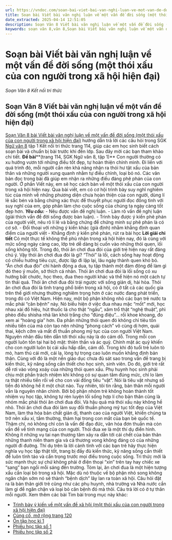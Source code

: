 ```yaml
---
url: https://vndoc.com/soan-bai-viet-bai-van-nghi-luan-ve-mot-van-de-doi-song-mot-thoi-xau-cua-con-nguoi-trong-xa-hoi-hien-dai-304070
title: Soạn bài Viết bài văn nghị luận về một vấn đề đời sống (một thói xấu của con người trong xã hội hiện đại) - Soạn Văn 8 Kết nối tri thức - VnDoc.com
date_extracted: 2025-04-14 12:51:05
description: Soạn Văn 8 Viết bài văn nghị luận về một vấn đề đời sống (một thói xấu của con người trong xã hội hiện đại) là bài soạn bài mẫu thuộc chương trình Ngữ văn lớp 8 KNTT học kì 1. Mời các bạn cùng tham khảo bài soạn để chuẩn bị cho bài học sắp tới của mình.
keywords: soạn văn 8,văn 8,Soạn bài Viết bài văn nghị luận về một vấn đề đời sống,ngữ văn 8,soan van 8,soạn văn lớp 8,giải văn 8,soạn văn 8 tập 1,soạn văn 8 Viết bài văn nghị luận về một vấn đề đời sống,soạn văn 8 kết nối tri thức,văn 8 chân trời sáng tạo,ngữ văn 8 kết nối tri thức,Viết bài văn nghị luận về một vấn đề đời sống,soạn bài Viết bài văn nghị luận về một vấn đề đời sống lớp 8,soạn văn 8 kntt,văn 8 kết nối tri thức
---
```


# Soạn bài Viết bài văn nghị luận về một vấn đề đời sống \(một thói xấu của con người trong xã hội hiện đại\)
_Soạn Văn 8 Kết nối tri thức_
## Soạn Văn 8 Viết bài văn nghị luận về một vấn đề đời sống \(một thói xấu của con người trong xã hội hiện đại\)
[Soạn Văn 8 bài Viết bài văn nghị luận về một vấn đề đời sống \(một thói xấu của con người trong xã hội hiện đại\)](<https://vndoc.com/soan-bai-viet-bai-van-nghi-luan-ve-mot-van-de-doi-song-mot-thoi-xau-cua-con-nguoi-trong-xa-hoi-hien-dai-304070>) hướng dẫn trả lời các câu hỏi trong SGK [Ngữ văn 8](<https://vndoc.com/ngu-van-lop8>) tập 1 Kết nối tri thức trang 114, giúp các em học sinh biết cách soạn bài và chuẩn bị bài trước khi đến lớp. Sau đây mời các bạn tham khảo chi tiết.
**Đề bài****\(trang 114, SGK Ngữ văn 8, tập 1\)**
Con người thường có xu hướng vươn tới những điều tốt đẹp, tự hoàn thiện chính mình. Đi liền với quá trình đó, mỗi người cần rèn khả năng nhận ra thói hư tật xấu của bản thân và những người xung quanh nhằm tự điều chỉnh, loại bỏ nó. Các văn bản đọc trong bài đã giúp em nhận ra những điều đáng phê phán của con người. Ở phần Viết này, em sẽ học cách bàn về một thói xấu của con người trong xã hội hiện nay. Qua bài viết, em có cơ hội trình bày suy nghĩ nghiêm túc của mình về những phương diện chưa hoàn thiện của con người, dùng lí lẽ sắc bén và bằng chứng xác thực để thuyết phục người đọc đồng tình với suy nghĩ của em, góp phần làm cho cuộc sống của chúng ta ngày càng tốt đẹp hơn.
**_Yêu cầu:_**
\- Nêu được vấn đề nghị luận.
\- Làm rõ vấn đề nghị luận \(giải thích vấn đề đời sống được bàn luận\).
\- Trình bày được ý kiến phê phán của người viết, nêu rõ lí lẽ và bằng chứng để chứng minh sự phê phán là có cơ sở.
\- Đối thoại với những ý kiến khác \(giả định\) nhằm khẳng định quan điểm của người viết
\- Khẳng định ý kiến phê phán, rút ra bài học
**Lời giải chi tiết**
Có một thực tế không thể phủ nhận trong xã hội hiện nay, đó là cùng với mức sống ngày càng cao, lớp trẻ dễ dàng bị cuốn vào những thói quen, lối sống không tốt. Trong đó, thói ăn chơi đua đòi của giới trẻ hiện nay rất đáng chú ý.
Vậy thói ăn chơi đua đòi là gì? “Thói” là lối, cách sống hay hoạt động có chiều hướng tiêu cực, được lặp đi lặp lại, lâu ngày thành quen khó bỏ. “Ăn chơi đua đòi” chỉ hành động a dua, tụ tập thành một đám đông để làm gì đó theo ý muốn, sở thích cá nhân. Thói ăn chơi đua đòi là lối sống có xu hướng bắt chước, học theo, đua theo người khác và thể hiện nó một cách tự tin thái quá. Thói ăn chơi đua đòi trái ngược với sống giản dị, hài hòa.
Thói ăn chơi đua đòi là tình trạng phổ biến trong xã hội, có ở tất cả các quốc gia trên thế giới nhưng thường nghiêm trọng hơn ở các nước đang phát triển, trong đó có Việt Nam. Hiện nay, một bộ phận không nhỏ các bạn trẻ nước ta mắc phải “căn bệnh” này. Nó biểu hiện ở việc đua nhau mặc “mốt” mới, học nhau xài đồ hiệu, hút thuốc lá cho thật “ngầu”, xăm trổ thật “nghệ thuật”, phì phèo điếu shisha nhả làn khói trắng cho “đúng điệu”… rồi khoe khoang, đo xem ai “hoàng gia” hơn. Đa phần những thói quen đó không chỉ tiêu tốn nhiều tiền của mà còn tạo nên những “phong cách” vô cùng dị hợm, quái thai, kệch cỡm và mất đi thuần phong mỹ tục của con người Việt Nam.
Nguyên nhân đầu tiên dẫn tới thói xấu này là do cám dỗ. Trong mỗi con người luôn tồn tại hai bộ mặt: thiên thần và ác quỷ. Chính mặt ác quỷ khiến cho con người luôn bị cái xấu hấp dẫn, cám dỗ. Trong khi đó tuổi trẻ luôn tò mò, ham thú cái mới, cái lạ, lòng tự trọng cao luôn muốn khẳng định bản thân. Cùng với đó là một nền giáo dục chưa đủ sát sao trong vấn đề trang bị kiến thức, kỹ năng sống cần thiết cho học sinh, sinh viên. Do đó, giới trẻ rất dễ rơi vào vòng xoáy của những thói quen xấu. Phụ huynh học sinh phải chịu một phần trách nhiệm khi không có sự quan tâm đúng mức, chỉ lo làm ra thật nhiều tiền rồi về cho con vài đồng tiêu “vặt”. Nói là tiêu vặt nhưng số tiền đó không hề ít một chút nào. Tuy nhiên, tôi tin rằng, bản thân mỗi người vẫn là nguyên nhân chính. Bởi bộ phận nhóm trẻ không hoàn thành tốt nhiệm vụ học tập, không tự rèn luyện lối sống hợp lí cho bản thân cũng là nhóm mắc phải thói ăn chơi đua đòi.
Và hậu quả mà thói xấu này không hề nhỏ. Thói ăn chơi đua đòi làm suy đồi thuần phong mỹ tục tốt đẹp của Việt Nam, làm tha hóa bản chất giản dị, thanh cao của người Việt, khiến chúng ta trở nên xấu xí, tầm thường, thảm hại trong con mắt của bạn bè quốc tế. Thậm chí, nó không chỉ còn là vấn đề đạo đức, văn hóa đơn thuần mà còn vấn đề về tính mạng của con người. Thói đua xe là một thí dụ điển hình. Không ít những vụ tai nạn thương tâm xảy ra dẫn tới cái chết của bản thân những thanh niên tham gia và cả thương vong không đáng có của những người đi đường.
Thí dụ trên là lời cảnh tỉnh với các bạn trẻ hãy thực hiện nghĩa vụ học tập thật tốt, trang bị đầy đủ kiến thức, kỹ năng sống cần thiết để luôn tỉnh táo và cẩn trọng trước mọi điều trong cuộc sống. Tri thức mới là sức mạnh thực sự chứ không phải ở điện thoại “xin” trên tay hay chiếc xe “sang” bạn ngồi mỗi sáng đến trường.
Tóm lại, ăn chơi đua là một hiện tượng xấu cần loại bỏ trong xã hội. Mặc dù nó thuộc về bộ phận nhỏ song không ngăn chặn sớm nó sẽ thành “bệnh dịch” lây lan ra toàn xã hội. Câu hỏi đặt ra là bản thân giới trẻ cũng như các phụ huynh, nhà trường và Nhà nước cần làm gì để ngăn chặn và loại bỏ căn bệnh đó mà thôi. Câu trả lời có ở tự thân mỗi người.
Xem thêm các bài Tìm bài trong mục này khác:
  * [Trình bày ý kiến về một vấn đề xã hội \(một thói xấu của con người trong xã hội hiện đại\)](</soan-bai-trinh-bay-y-kien-ve-mot-van-de-xa-hoi-mot-thoi-xau-cua-con-nguoi-trong-xa-hoi-hien-dai-304072>)
  * [Củng cố, mở rộng trang 120](</soan-bai-cung-co-mo-rong-trang-120-304077>)
  * [Ôn tập học kì 1](</soan-bai-on-tap-hoc-ki-1-304080>)
  * [Phiếu học tập số 1](</soan-bai-phieu-hoc-tap-so-1-304082>)
  * [Phiếu học tập số 2](</soan-bai-phieu-hoc-tap-so-2-304083>)

